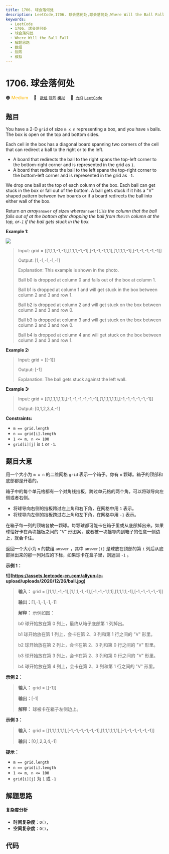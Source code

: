 ```yaml
---
title: 1706. 球会落何处
description: LeetCode,1706. 球会落何处,球会落何处,Where Will the Ball Fall,解题思路,数组,矩阵,模拟
keywords:
  - LeetCode
  - 1706. 球会落何处
  - 球会落何处
  - Where Will the Ball Fall
  - 解题思路
  - 数组
  - 矩阵
  - 模拟
---
```


# 1706. 球会落何处

🟠 <font color=#ffb800>Medium</font>&emsp; 🔖&ensp; [`数组`](/tag/array.md) [`矩阵`](/tag/matrix.md) [`模拟`](/tag/simulation.md)&emsp; 🔗&ensp;[`力扣`](https://leetcode.cn/problems/where-will-the-ball-fall) [`LeetCode`](https://leetcode.com/problems/where-will-the-ball-fall)

## 题目

You have a 2-D `grid` of size `m x n` representing a box, and you have `n`
balls. The box is open on the top and bottom sides.

Each cell in the box has a diagonal board spanning two corners of the cell
that can redirect a ball to the right or to the left.

  * A board that redirects the ball to the right spans the top-left corner to the bottom-right corner and is represented in the grid as `1`.
  * A board that redirects the ball to the left spans the top-right corner to the bottom-left corner and is represented in the grid as `-1`.

We drop one ball at the top of each column of the box. Each ball can get stuck
in the box or fall out of the bottom. A ball gets stuck if it hits a "V"
shaped pattern between two boards or if a board redirects the ball into either
wall of the box.

Return _an array_`answer` _of size_`n` _where_`answer[i]`_is the column that
the ball falls out of at the bottom after dropping the ball from the_`ith`
_column at the top, or`-1` _if the ball gets stuck in the box_._



**Example 1:**

**![](https://assets.leetcode.com/uploads/2019/09/26/ball.jpg)**

> Input: grid = [[1,1,1,-1,-1],[1,1,1,-1,-1],[-1,-1,-1,1,1],[1,1,1,1,-1],[-1,-1,-1,-1,-1]]
> 
> Output: [1,-1,-1,-1,-1]
> 
> Explanation: This example is shown in the photo.
> 
> Ball b0 is dropped at column 0 and falls out of the box at column 1.
> 
> Ball b1 is dropped at column 1 and will get stuck in the box between column 2 and 3 and row 1.
> 
> Ball b2 is dropped at column 2 and will get stuck on the box between column 2 and 3 and row 0.
> 
> Ball b3 is dropped at column 3 and will get stuck on the box between column 2 and 3 and row 0.
> 
> Ball b4 is dropped at column 4 and will get stuck on the box between column 2 and 3 and row 1.

**Example 2:**

> Input: grid = [[-1]]
> 
> Output: [-1]
> 
> Explanation: The ball gets stuck against the left wall.

**Example 3:**

> Input: grid = [[1,1,1,1,1,1],[-1,-1,-1,-1,-1,-1],[1,1,1,1,1,1],[-1,-1,-1,-1,-1,-1]]
> 
> Output: [0,1,2,3,4,-1]

**Constraints:**

  * `m == grid.length`
  * `n == grid[i].length`
  * `1 <= m, n <= 100`
  * `grid[i][j]` is `1` or `-1`.


## 题目大意

用一个大小为 `m x n` 的二维网格 `grid` 表示一个箱子。你有 `n` 颗球。箱子的顶部和底部都是开着的。

箱子中的每个单元格都有一个对角线挡板，跨过单元格的两个角，可以将球导向左侧或者右侧。

  * 将球导向右侧的挡板跨过左上角和右下角，在网格中用 `1` 表示。
  * 将球导向左侧的挡板跨过右上角和左下角，在网格中用 `-1` 表示。

在箱子每一列的顶端各放一颗球。每颗球都可能卡在箱子里或从底部掉出来。如果球恰好卡在两块挡板之间的 "V"
形图案，或者被一块挡导向到箱子的任意一侧边上，就会卡住。

返回一个大小为 `n` 的数组 `answer` ，其中 `answer[i]` 是球放在顶部的第 `i`
列后从底部掉出来的那一列对应的下标，如果球卡在盒子里，则返回 `-1` 。

**示例 1：**

**![](https://assets.leetcode-cn.com/aliyun-lc-
upload/uploads/2020/12/26/ball.jpg)**

> 
> 
> 
> 
> 
> **输入：** grid = [[1,1,1,-1,-1],[1,1,1,-1,-1],[-1,-1,-1,1,1],[1,1,1,1,-1],[-1,-1,-1,-1,-1]]
> 
> **输出：**[1,-1,-1,-1,-1]
> 
> **解释：** 示例如图：
> 
> b0 球开始放在第 0 列上，最终从箱子底部第 1 列掉出。
> 
> b1 球开始放在第 1 列上，会卡在第 2、3 列和第 1 行之间的 "V" 形里。
> 
> b2 球开始放在第 2 列上，会卡在第 2、3 列和第 0 行之间的 "V" 形里。
> 
> b3 球开始放在第 3 列上，会卡在第 2、3 列和第 0 行之间的 "V" 形里。
> 
> b4 球开始放在第 4 列上，会卡在第 2、3 列和第 1 行之间的 "V" 形里。
> 
> 

**示例 2：**

> 
> 
> 
> 
> 
> **输入：** grid = [[-1]]
> 
> **输出：**[-1]
> 
> **解释：** 球被卡在箱子左侧边上。
> 
> 

**示例 3：**

> 
> 
> 
> 
> 
> **输入：** grid = [[1,1,1,1,1,1],[-1,-1,-1,-1,-1,-1],[1,1,1,1,1,1],[-1,-1,-1,-1,-1,-1]]
> 
> **输出：**[0,1,2,3,4,-1]
> 
> 

**提示：**

  * `m == grid.length`
  * `n == grid[i].length`
  * `1 <= m, n <= 100`
  * `grid[i][j]` 为 `1` 或 `-1`


## 解题思路

#### 复杂度分析

- **时间复杂度**：`O()`，
- **空间复杂度**：`O()`，

## 代码

```javascript

```